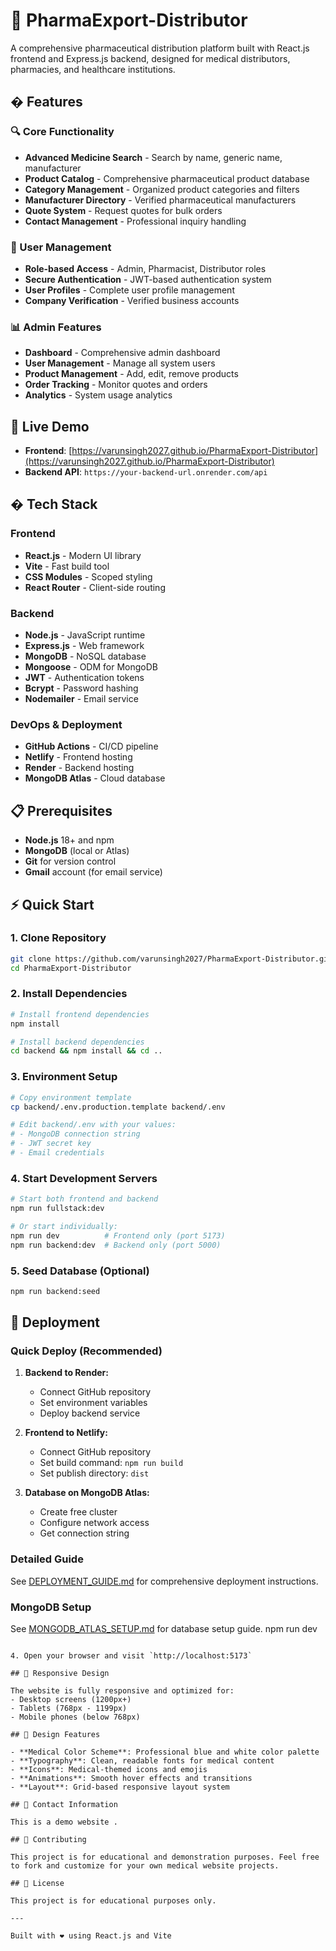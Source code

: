 # 🏥 PharmaExport-Distributor

A comprehensive pharmaceutical distribution platform built with React.js frontend and Express.js backend, designed for medical distributors, pharmacies, and healthcare institutions.

## � Features

### 🔍 Core Functionality
- **Advanced Medicine Search** - Search by name, generic name, manufacturer
- **Product Catalog** - Comprehensive pharmaceutical product database
- **Category Management** - Organized product categories and filters
- **Manufacturer Directory** - Verified pharmaceutical manufacturers
- **Quote System** - Request quotes for bulk orders
- **Contact Management** - Professional inquiry handling

### 🔐 User Management
- **Role-based Access** - Admin, Pharmacist, Distributor roles
- **Secure Authentication** - JWT-based authentication system
- **User Profiles** - Complete user profile management
- **Company Verification** - Verified business accounts

### 📊 Admin Features
- **Dashboard** - Comprehensive admin dashboard
- **User Management** - Manage all system users
- **Product Management** - Add, edit, remove products
- **Order Tracking** - Monitor quotes and orders
- **Analytics** - System usage analytics

## 🚀 Live Demo

- **Frontend**: [https://varunsingh2027.github.io/PharmaExport-Distributor](https://varunsingh2027.github.io/PharmaExport-Distributor)
- **Backend API**: `https://your-backend-url.onrender.com/api`

## �️ Tech Stack

### Frontend
- **React.js** - Modern UI library
- **Vite** - Fast build tool
- **CSS Modules** - Scoped styling
- **React Router** - Client-side routing

### Backend
- **Node.js** - JavaScript runtime
- **Express.js** - Web framework
- **MongoDB** - NoSQL database
- **Mongoose** - ODM for MongoDB
- **JWT** - Authentication tokens
- **Bcrypt** - Password hashing
- **Nodemailer** - Email service

### DevOps & Deployment
- **GitHub Actions** - CI/CD pipeline
- **Netlify** - Frontend hosting
- **Render** - Backend hosting
- **MongoDB Atlas** - Cloud database

## 📋 Prerequisites

- **Node.js** 18+ and npm
- **MongoDB** (local or Atlas)
- **Git** for version control
- **Gmail** account (for email service)

## ⚡ Quick Start

### 1. Clone Repository
```bash
git clone https://github.com/varunsingh2027/PharmaExport-Distributor.git
cd PharmaExport-Distributor
```

### 2. Install Dependencies
```bash
# Install frontend dependencies
npm install

# Install backend dependencies
cd backend && npm install && cd ..
```

### 3. Environment Setup
```bash
# Copy environment template
cp backend/.env.production.template backend/.env

# Edit backend/.env with your values:
# - MongoDB connection string
# - JWT secret key
# - Email credentials
```

### 4. Start Development Servers
```bash
# Start both frontend and backend
npm run fullstack:dev

# Or start individually:
npm run dev          # Frontend only (port 5173)
npm run backend:dev  # Backend only (port 5000)
```

### 5. Seed Database (Optional)
```bash
npm run backend:seed
```

## 🚀 Deployment

### Quick Deploy (Recommended)
1. **Backend to Render:**
   - Connect GitHub repository
   - Set environment variables
   - Deploy backend service

2. **Frontend to Netlify:**
   - Connect GitHub repository
   - Set build command: `npm run build`
   - Set publish directory: `dist`

3. **Database on MongoDB Atlas:**
   - Create free cluster
   - Configure network access
   - Get connection string

### Detailed Guide
See [DEPLOYMENT_GUIDE.md](./DEPLOYMENT_GUIDE.md) for comprehensive deployment instructions.

### MongoDB Setup
See [MONGODB_ATLAS_SETUP.md](./MONGODB_ATLAS_SETUP.md) for database setup guide.
npm run dev
```

4. Open your browser and visit `http://localhost:5173`

## 📱 Responsive Design

The website is fully responsive and optimized for:
- Desktop screens (1200px+)
- Tablets (768px - 1199px)
- Mobile phones (below 768px)

## 🎨 Design Features

- **Medical Color Scheme**: Professional blue and white color palette
- **Typography**: Clean, readable fonts for medical content
- **Icons**: Medical-themed icons and emojis
- **Animations**: Smooth hover effects and transitions
- **Layout**: Grid-based responsive layout system

## 📧 Contact Information

This is a demo website . 

## 🤝 Contributing

This project is for educational and demonstration purposes. Feel free to fork and customize for your own medical website projects.

## 📄 License

This project is for educational purposes only.

---

Built with ❤️ using React.js and Vite
